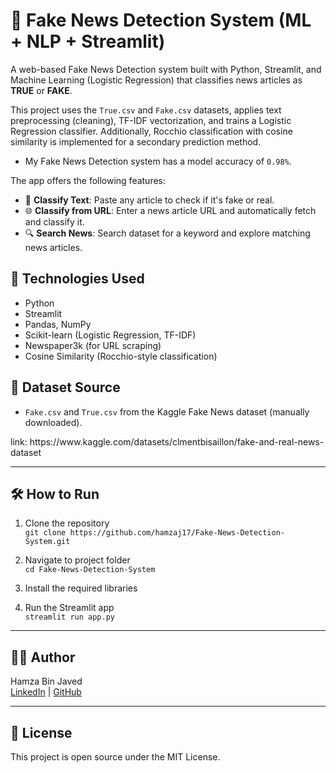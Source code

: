 # 📰 Fake News Detection System (ML + NLP + Streamlit)

A web-based Fake News Detection system built with Python, Streamlit, and Machine Learning (Logistic Regression) that classifies news articles as **TRUE** or **FAKE**.

This project uses the `True.csv` and `Fake.csv` datasets, applies text preprocessing (cleaning), TF-IDF vectorization, and trains a Logistic Regression classifier. Additionally, Rocchio classification with cosine similarity is implemented for a secondary prediction method. 

- My Fake News Detection system has a model accuracy of `0.98%`.

The app offers the following features:
- 📄 **Classify Text**: Paste any article to check if it's fake or real.
- 🌐 **Classify from URL**: Enter a news article URL and automatically fetch and classify it.
- 🔍 **Search News**: Search dataset for a keyword and explore matching news articles.

## 🚀 Technologies Used
- Python
- Streamlit
- Pandas, NumPy
- Scikit-learn (Logistic Regression, TF-IDF)
- Newspaper3k (for URL scraping)
- Cosine Similarity (Rocchio-style classification)

## 📁 Dataset Source
- `Fake.csv` and `True.csv` from the Kaggle Fake News dataset (manually downloaded).
  
 <p>link: https://www.kaggle.com/datasets/clmentbisaillon/fake-and-real-news-dataset</p>

 ---

## 🛠️ How to Run

1. Clone the repository  
   `git clone https://github.com/hamzaj17/Fake-News-Detection-System.git`

2. Navigate to project folder  
   `cd Fake-News-Detection-System`

3. Install the required libraries  

4. Run the Streamlit app  
   `streamlit run app.py`

---

## 🙋‍♂️ Author
Hamza Bin Javed  
[LinkedIn](https://www.linkedin.com/in/hamzaj17) | [GitHub](https://github.com/hamzaj17)

---

## 📄 License
This project is open source under the MIT License.
